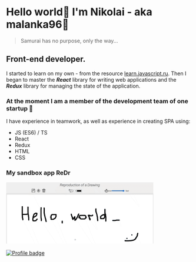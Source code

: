 # Hello world👋 I'm Nikolai - aka malanka96:muscle:
> Samurai has no purpose, only the way...

## Front-end developer. 

I started to learn on my own - from the resource [learn.javascript.ru](https://learn.javascript.ru/).
Then I began to master the ***React*** library for writing web applications and the ***Redux*** library for managing the state of the application.

### At the moment I am a member of the development team of one startup :rocket:

I have experience in teamwork, as well as experience in creating SPA using:
  - JS (ES6) / TS
  - React
  - Redux
  - HTML
  - CSS

### My sandbox app ReDr
 <a href="https://malanka96.github.io/ReDr/" target="_blank">
   <img style="width:400px" src="https://github.com/MALANKA96/MALANKA96/blob/main/assets/gif/ReDr_v1.gif" alt="ReDr img" />
 </a>

[![Profile badge](https://www.codewars.com/users/MALANKA96/badges/large)](https://www.codewars.com/users/MALANKA96)

<!--
**MALANKA96/MALANKA96** is a ✨ _special_ ✨ repository because its `README.md` (this file) appears on your GitHub profile.

Here are some ideas to get you started:

- 🔭 I’m currently working on ...
- 🌱 I’m currently learning ...
- 👯 I’m looking to collaborate on ...
- 🤔 I’m looking for help with ...
- 💬 Ask me about ...
- 📫 How to reach me: ...
- 😄 Pronouns: ...
- ⚡ Fun fact: ...
-->
